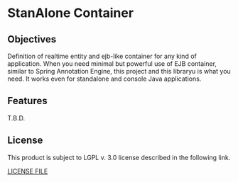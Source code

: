 # StanAlone Container

## Objectives


Definition of realtime entity and ejb-like container for any kind of application. When you need minimal but powerful use of EJB container, similar to Spring Annotation Engine, this project and this libraryu is what you need. It works even for standalone and console Java applications.



## Features


T.B.D.



## License

This product is subject to LGPL v. 3.0 license described in the following link.


[LICENSE FILE](/LICENSE "LICENSE FILE")